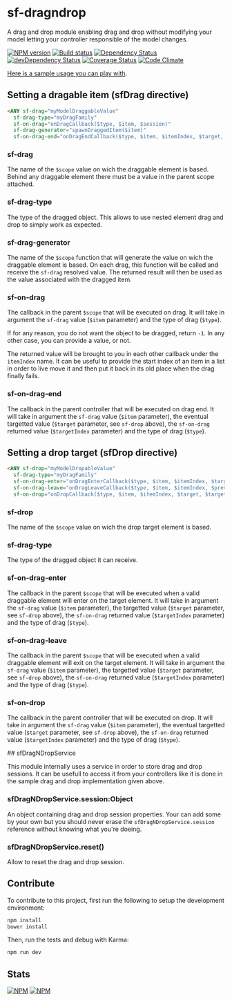 # sf-dragndrop
A drag and drop module enabling drag and drop without modifying your model
 letting your controller responsible of the model changes.

[![NPM version](https://badge.fury.io/js/angular-sf-dragndrop.png)](https://npmjs.org/package/angular-sf-dragndrop) [![Build status](https://secure.travis-ci.org/SimpliField/angular-sf-dragndrop.png)](https://travis-ci.org/SimpliField/angular-sf-dragndrop) [![Dependency Status](https://david-dm.org/SimpliField/angular-sf-dragndrop.png)](https://david-dm.org/SimpliField/angular-sf-dragndrop) [![devDependency Status](https://david-dm.org/SimpliField/angular-sf-dragndrop/dev-status.png)](https://david-dm.org/SimpliField/angular-sf-dragndrop#info=devDependencies) [![Coverage Status](https://coveralls.io/repos/SimpliField/angular-sf-dragndrop/badge.png?branch=master)](https://coveralls.io/r/SimpliField/angular-sf-dragndrop?branch=master) [![Code Climate](https://codeclimate.com/github/SimpliField/angular-sf-dragndrop.png)](https://codeclimate.com/github/SimpliField/angular-sf-dragndrop)

[Here is a sample usage you can play with](http://plnkr.co/edit/8Ey9nKapjDhGy0s2sSRI?p=preview).

## Setting a dragable item (sfDrag directive)

```html
<ANY sf-drag="myModelDraggableValue"
  sf-drag-type="myDragFamily"
  sf-on-drag="onDragCallback($type, $item, $session)"
  sf-drag-generator="spawnDraggedItem($item)"
  sf-on-drag-end="onDragEndCallback($type, $item, $itemIndex, $target, $targetIndex, $session)">
```

### sf-drag
The name of the `$scope` value on wich the draggable element is based. Behind
 any draggable element there must be a value in the parent scope attached.

### sf-drag-type
The type of the dragged object. This allows to use nested element drag and drop
 to simply work as expected.

### sf-drag-generator
The name of the `$scope` function that will generate the value on wich the
 draggable element is based. On each drag, this function will be called and
 receive the `sf-drag` resolved value. The returned result will then be used
 as the value associated with the dragged item.

### sf-on-drag
The callback in the parent `$scope` that will be executed on drag. It will take
 in argument the `sf-drag` value (`$item` parameter) and the type of
 drag (`$type`).

If for any reason, you do not want the object to be dragged, return `-1`. In any
 other case, you can provide a value, or not.

The returned value will be brought to you in each other callback under the
 `itemIndex` name. It can be useful to provide the start index of an item
 in a list in order to live move it and then put it back in its old place when
 the drag finally fails.

### sf-on-drag-end
The callback in the parent controller that will be executed on drag end. It will
 take in argument the `sf-drag` value (`$item` parameter), the eventual
 targetted value (`$target` parameter, see `sf-drop` above), the `sf-on-drag`
  returned value (`$targetIndex` parameter) and the type of drag (`$type`).

## Setting a drop target (sfDrop directive)

```html
<ANY sf-drop="myModelDropableValue"
  sf-drag-type="myDragFamily"
  sf-on-drag-enter="onDragEnterCallback($type, $item, $itemIndex, $target, $targetIndex, $session)"
  sf-on-drag-leave="onDragLeaveCallback($type, $item, $itemIndex, $previous, $previousIndex, $session)"
  sf-on-drop="onDropCallback($type, $item, $itemIndex, $target, $targetIndex, $session)">
```

### sf-drop
The name of the `$scope` value on wich the drop target element is based.

### sf-drag-type
The type of the dragged object it can receive.

### sf-on-drag-enter
The callback in the parent `$scope` that will be executed when a valid draggable
 element will enter on the target element. It will take in argument the
 `sf-drag` value (`$item` parameter), the targetted value (`$target`
 parameter, see `sf-drop` above), the `sf-on-drag` returned value
 (`$targetIndex` parameter) and the type of drag (`$type`).

### sf-on-drag-leave
The callback in the parent `$scope` that will be executed when a valid draggable
 element will exit on the target element. It will take in argument the
 `sf-drag` value (`$item` parameter), the targetted value (`$target`
 parameter, see `sf-drop` above), the `sf-on-drag` returned value
 (`$targetIndex` parameter) and the type of drag (`$type`).

### sf-on-drop
The callback in the parent controller that will be executed on drop. It will
 take in argument the `sf-drag` value (`$item` parameter), the eventual
 targetted value (`$target` parameter, see `sf-drop` above), the `sf-on-drag`
  returned value (`$targetIndex` parameter) and the type of drag (`$type`).
  
## sfDragNDropService

This module internally uses a service in order to store drag and drop sessions.
 It can be usefull to access it from your controllers like it is done in the
 sample drag and drop implementation given above.

### sfDragNDropService.session:Object

An object containing drag and drop session properties. Your can add some by your
 own but you should never erase the `sfDragNDropService.session` reference
 without knowing what you're doeing.

### sfDragNDropService.reset()

Allow to reset the drag and drop session.

## Contribute
To contribute to this project, first run the following to setup the development
 environment:
```sh
npm install
bower install
```

Then, run the tests and debug with Karma:
```sh
npm run dev
```

## Stats

[![NPM](https://nodei.co/npm/angular-sf-dragndrop.png?downloads=true&stars=true)](https://nodei.co/npm/angular-sf-dragndrop/)
[![NPM](https://nodei.co/npm-dl/angular-sf-dragndrop.png)](https://nodei.co/npm/angular-sf-dragndrop/)
